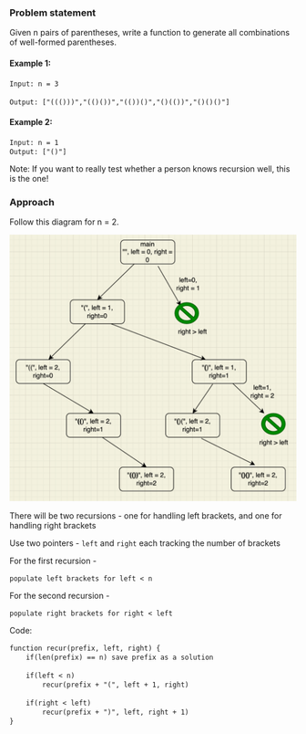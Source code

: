 ### Problem statement
Given n pairs of parentheses, write a function to generate all combinations of well-formed parentheses.

#### Example 1:

	Input: n = 3

	Output: ["((()))","(()())","(())()","()(())","()()()"]

#### Example 2:

	Input: n = 1
	Output: ["()"]

Note: If you want to really test whether a person knows recursion well, this is the one!

### Approach

Follow this diagram for n = 2.

![img.png](img.png)

There will be two recursions - one for handling left brackets, and one for handling right brackets

Use two pointers - `left` and `right` each tracking the number of brackets

For the first recursion -

	populate left brackets for left < n

For the second recursion -

	populate right brackets for right < left


Code:

  	function recur(prefix, left, right) {
		if(len(prefix) == n) save prefix as a solution

		if(left < n)
			recur(prefix + "(", left + 1, right)

		if(right < left)
			recur(prefix + ")", left, right + 1)
  	}



